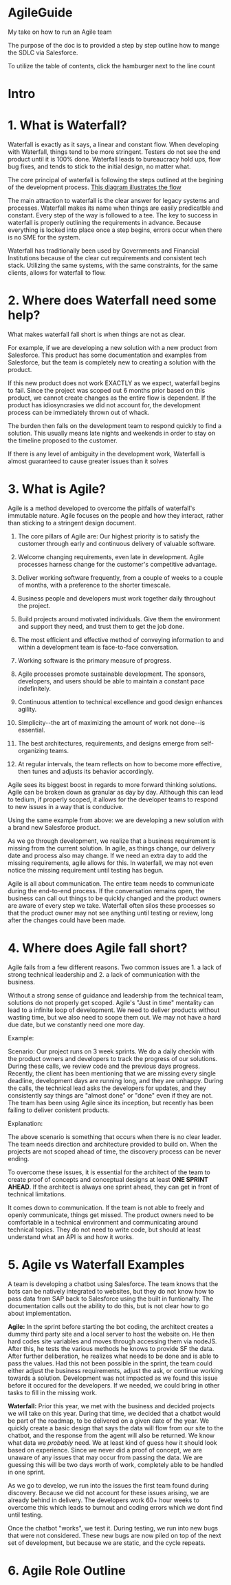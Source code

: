 # AgileGuide
My take on how to run an Agile team

The purpose of the doc is to provided a step by step outline how to mange the SDLC via Salesforce. 

To utilize the table of contents, click the hamburger next to the line count


# Intro

# 1. What is Waterfall? 
Waterfall is exactly as it says, a linear and constant flow. When developing with Waterfall, things tend to be more stringent. Testers do not see the end product until it is 100% done. Waterfall leads to bureaucracy hold ups, flow bug fixes, and tends to stick to the initial design, no matter what.  

The core principal of waterfall is following the steps outlined at the begining of the development process. [This diagram illustrates the flow](https://lucid.app/lucidchart/0075636a-267f-4d14-93f5-4e4f53dba908/edit?page=0_0&invitationId=inv_a86c91a3-9f9b-47e8-b54c-99868ea6e6e7#)

The main attraction to waterfall is the clear answer for legacy systems and processes. Waterfall makes its name when things are easily predicatble and constant. Every step of the way is followed to a tee. The key to success in waterfall is properly outlining the requirements in advance. Because everything is locked into place once a step begins, errors occur when there is no SME for the system. 

Waterfall has traditionally been used by Governments and Financial Institutions because of the clear cut requirements and consistent tech stack. Utilizing the same systems, with the same constraints, for the same clients, allows for waterfall to flow. 

# 2. Where does Waterfall need some help?
What makes waterfall fall short is when things are not as clear. 

For example, if we are developing a new solution with a new product from Salesforce. This product has some documentation and examples from Salesforce, but the team is completely new to creating a solution with the product. 

If this new product does not work EXACTLY as we expect, waterfall begins to fail. Since the project was scoped out 6 months prior based on this product, we cannot create changes as the entire flow is dependent. If the product has idiosyncrasies we did not account for, the development process can be immediately thrown out of whack. 

The burden then falls on the development team to respond quickly to find a solution. This usually means late nights and weekends in order to stay on the timeline proposed to the customer. 

If there is any level of ambiguity in the development work, Waterfall is almost guaranteed to cause greater issues than it solves


# 3. What is Agile?
Agile is a method developed to overcome the pitfalls of waterfall's immutable nature. Agile focuses on the people and how they interact, rather than sticking to a stringent design document. 

1. The core pillars of Agile are:
Our highest priority is to satisfy the customer
through early and continuous delivery
of valuable software.

2. Welcome changing requirements, even late in
development. Agile processes harness change for
the customer's competitive advantage.

3. Deliver working software frequently, from a
couple of weeks to a couple of months, with a
preference to the shorter timescale.

4. Business people and developers must work
together daily throughout the project.

5. Build projects around motivated individuals.
Give them the environment and support they need,
and trust them to get the job done.

6. The most efficient and effective method of
conveying information to and within a development
team is face-to-face conversation.

7. Working software is the primary measure of progress.

8. Agile processes promote sustainable development.
The sponsors, developers, and users should be able
to maintain a constant pace indefinitely.

9. Continuous attention to technical excellence
and good design enhances agility.

10. Simplicity--the art of maximizing the amount
of work not done--is essential.

11. The best architectures, requirements, and designs
emerge from self-organizing teams.

12. At regular intervals, the team reflects on how
to become more effective, then tunes and adjusts
its behavior accordingly.

Agile sees its biggest boost in regards to more forward thinking solutions. Agile can be broken down as granular as day by day. Although this can lead to tedium, if properly scoped, it allows for the developer teams to respond to new issues in a way that is conducive.

Using the same example from above: we are developing a new solution with a brand new Salesforce product. 

As we go through development, we realize that a business requirement is missing from the current solution. In agile, as things change, our delivery date and process also may change. If we need an extra day to add the missing requirements, agile allows for this. In waterfall, we may not even notice the missing requirement until testing has begun. 

Agile is all about communication. The entire team needs to communicate during the end-to-end process. If the conversation remains open, the business can call out things to be quickly changed and the product owners are aware of every step we take. Waterfall often silos these processes so that the product owner may not see anything until testing or review, long after the changes could have been made. 


# 4. Where does Agile fall short? 
Agile fails from a few different reasons. Two common issues are 1. a lack of strong technical leadership and 2. a lack of communication with the business. 

Without a strong sense of guidance and leadership from the technical team, solutions do not properly get scoped. Agile's "Just in time" mentality can lead to a infinite loop of development. We need to deliver products without wasting time, but we also need to scope them out. We may not have a hard due date, but we constantly need one more day. 

Example:

Scenario: Our project runs on 3 week sprints. We do a daily checkin with the product owners and developers to track the progress of our solutions. During these calls, we review code and the previous days progress. Recently, the client has been mentioning that we are missing every single deadline, development days are running long, and they are unhappy. During the calls, the technical lead asks the developers for updates, and they consistently say things are "almost done" or "done" even if they are not. The team has been using Agile since its inception, but recently has been failing to deliver conistent products. 

Explanation: 

The above scenario is something that occurs when there is no clear leader. The team needs direction and architecture provided to build on. When the projects are not scoped ahead of time, the discovery process can be never ending. 

To overcome these issues, it is essential for the architect of the team to create proof of concepts and conceptual designs at least **ONE SPRINT AHEAD**. If the architect is always one sprint ahead, they can get in front of technical limitations.

It comes down to communication. If the team is not able to freely and openly communicate, things get missed. The product owners need to be comfortable in a technical environment and communicating around technical topics. They do not need to write code, but should at least understand what an API is and how it works. 

# 5. Agile vs Waterfall Examples


A team is developing a chatbot using Salesforce. The team knows that the bots can be natively integrated to websites, but they do not know how to pass data from SAP back to Salesforce using the built in funtionalty. The documentation calls out the ability to do this, but is not clear how to go about implementation. 

**Agile:**
In the sprint before starting the bot coding, the architect creates a dummy third party site and a local server to host the website on. He then hard codes site variables and moves through accessing them via nodeJS. After this, he tests the various methods he knows to provide SF the data. After further deliberation, he realizes what needs to be done and is able to pass the values. Had this not been possible in the sprint, the team could either adjust the business requirements, adjust the ask, or continue working towards a solution. Development was not impacted as we found this issue before it occured for the developers. If we needed, we could bring in other tasks to fill in the missing work. 

**Waterfall:**
Prior this year, we met with the business and decided projects we will take on this year. During that time, we decided that a chatbot would be part of the roadmap, to be delivered on a given date of the year. We quickly create a basic design that says the data will flow from our site to the chatbot, and the response from the agent will also be returned. We know what data we _probably_ need. We at least kind of guess how it should look based on experience. Since we never did a proof of concept, we are unaware of any issues that may occur from passing the data. We are guessing this will be two days worth of work, completely able to be handled in one sprint.  

As we go to develop, we run into the issues the first team found during discovery. Because we did not account for these issues arising, we are already behind in delivery. The developers work 60+ hour weeks to overcome this which leads to burnout and coding errors which we dont find until testing. 

Once the chatbot "works", we test it. During testing, we run into new bugs that were not considered. These new bugs are now piled on top of the next set of development, but because we are static, and the cycle repeats. 


# 6. Agile Role Outline
